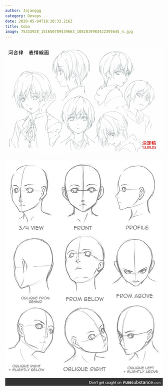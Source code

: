 ```yaml
---
author: Jajanggg
category: Devops
date: 2020-05-04T18:20:33.216Z
title: Coba
image: 75333928_151650789439663_1082819983422395645_n.jpg
---
```

![](bokura-wa-minna-kawais002-614x4331-3.jpg)

![](7b7e942b7c8a785991d70da041682dea.jpg)